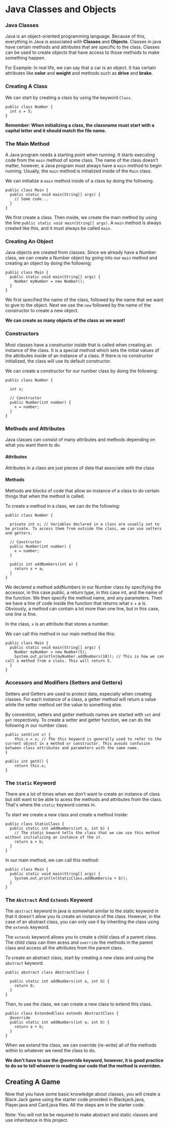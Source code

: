 # Java Classes and Objects

### Java Classes

Java is an object-oriented programming language. Because of this, everything in Java is associated with **Classes** and **Objects**.
Classes in java have certain methods and attributes that are specific to the class. Classes can be used to create objects that have access to those methods to make something happen. 

For Example: In real life, we can say that a car is an object. It has certain attributes like **color** and **weight** and methods such as **drive** and **brake**.

### Creating A Class

We can start by creating a class by using the keyword `Class`.

```
public class Number {
  int x = 5;
}
```

****Remember: When initializing a class, the classname must start with a capital letter and it should match the file name.****

### The Main Method

A Java program needs a starting point when running. It starts executing code from the `main` method of some class. The name of the class doesn't matter, however, a Java program must always have a `main` method to begin running. Usually, the `main` method is initialized inside of the `Main` class.

We can initialize a `main` method inside of a class by doing the following.

```
public class Main {
  public static void main(String[] args) {
    // Some code...
  }
}
```

We first create a class. Then inside, we create the main method by using the line `public static void main(String[] args)`. A `main` method is always created like this, and it must always be called `main`.

### Creating An Object

Java objects are created from classes. Since we already have a Number class, we can create a Number object by going into our `main` method and creating an object by doing the following:

```
public class Main {
  public static void main(String[] args) {
    Number myNumber = new Number();
  }
}
```

We first specified the name of the class, followed by the name that we want to give to the object. Next we use the `new` followed by the name of the constructor to create a new object. 

****We can create as many objects of the class as we want!****


### Constructors

Most classes have a constructor inside that is called when creating an instance of the class.  It is a special method which sets the initial values of the attributes inside of an instance of a class. If there is no constructor initialized, the class will use its default constructor.

We can create a constructor for our number class by doing the following:
```
public class Number {
  
  int x;

  // Constructor
  public Number(int number) {
    x = number;
  }
}
```

### Methods and Attributes

Java classes can consist of many attributes and methods depending on what you want them to do.

#### Attributes

Attributes in a class are just pieces of data that associate with the class

#### Methods

Methods are blocks of code that allow an instance of a class to do certain things that when the method is called.

To create a method in a class, we can do the following:

```
public class Number {
  
  private int x; // Variables declared in a class are usually set to be private. To access them from outside the class, we can use setters and getters.

  // Constructor
  public Number(int number) {
    x = number;
  }
  
  public int addNumbers(int a) {
    return x + a;
  }
}
```

We declared a method addNumbers in our Number class by specifying the accessor, in this case public, a return type, in this case int, and the name of the function. We then specify the method name, and any parameters. Then we have a line of code inside the function that returns what x + a is. Obviously, a method can contain a lot more than one line, but in this case, one line is fine. 

In the class, `x` is an attribute that stores a number.


We can call this method in our main method like this:

```
public class Main {
  public static void main(String[] args) {
    Number myNumber = new Number(5);
    System.out.println(myNumber.addNumbers(10)); // This is how we can call a method from a class. This will return 5.
  }
}
```

### Accessors and Modifiers (Setters and Getters)

Setters and Getters are used to protect data, especially when creating classes. For each instance of a class, a getter method will return a value while the setter method set the value to something else.

By convention, setters and getter methods names are started with `set` and `get` respectively. To create a setter and getter function, we can do the following in our number class:

```
public setX(int x) {
    this.x = x; // The this keyword is generally used to refer to the current object in a method or constructor. This avoids confusion between class attributes and parameters with the same name.
}

public int getX() {
    return this.x;
}
```

### The `Static` Keyword

There are a lot of times when we don't want to create an instance of class but still want to be able to acess the methods and attributes from the class. That's where the `static` keyword comes in.

To start we create a new class and create a method inside:

```
public class StaticClass {
  public static int addNumbers(int a, int b) { 
    // The static keword tells the class that we can use this method without initializing an instance of the it.
    return a + b;
  }
}
```

In our main method, we can call this method:

```
public class Main {
  public static void main(String[] args) {
    System.out.println(StaticClass.addNumbers(a + b));
  }
}
```

### The `Abstract` And `Extends` Keyword

The `abstract` keyword in java is somewhat similar to the static keyword in that it doesn't allow you to create an instance of the class. However, in the case of an abstract class, you can only use it by inheriting the class using the `extends` keyword. 

The `extends` keyword allows you to create a child class of a parent class. The child class can then acess and `override` the methods in the parent class and access all the attributes from the parent class.

To create an abstract class, start by creating a new class and using the `abstract` keyword.

```
public abstract class AbstractClass {
  
  public static int addNumbers(int a, int b) {
    return 0;
  }
}
```

Then, to use the class, we can create a new class to extend this class.

```
public class ExtendedClass extends AbstractClass {
  @override
  public static int addNumbers(int a, int b) {
    return a + b;
  }
}
```

When we extend the class, we can override (re-write) all of the methods within to whatever we need the class to do.

****We don't have to use the @override keyword, however, it is good practice to do so to tell whoever is reading our code that the method is overriden.****



## Creating A Game

Now that you have some basic knowledge about classes, you will create a Black Jack game using the starter code provided in Blackjack.java, Player.java and Card.java files. All the steps are in the starter code.

Note: You will not be be required to make abstract and static classes and use inheritance in this project.
